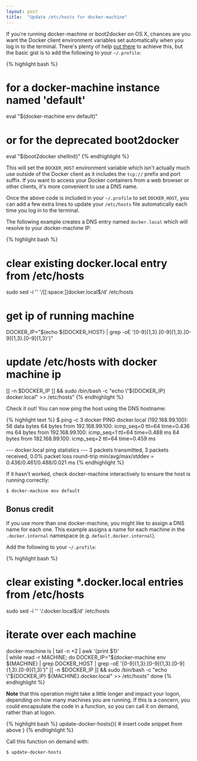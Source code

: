 ```yaml
---
layout: post
title:  "Update /etc/hosts for docker-machine"
---
```


If you're running docker-machine or boot2docker on OS X, chances are you want
the Docker client environment variables set automatically when you log in to the
terminal. There's plenty of help [out
there](https://docs.docker.com/machine/reference/env/) to achieve this, but the
basic gist is to add the following to your `~/.profile`:

{% highlight bash %}
# for a docker-machine instance named 'default'
eval "$(docker-machine env default)"

# or for the deprecated boot2docker
eval "$(boot2docker shellinit)"
{% endhighlight %}

This will set the `DOCKER_HOST` environment variable which isn't actually much
use outside of the Docker client as it includes the `tcp://` prefix and port
suffix. If you want to access your Docker containers from a web browser or other
clients, it's more convenient to use a DNS name.

Once the above code is included in your `~/.profile` to set `DOCKER_HOST`, you
can add a few extra lines to update your `/etc/hosts` file automatically each
time you log in to the terminal.

The following example creates a DNS entry named `docker.local` which will
resolve to your docker-machine IP:

{% highlight bash %}
# clear existing docker.local entry from /etc/hosts
sudo sed -i '' '/[[:space:]]docker\.local$/d' /etc/hosts

# get ip of running machine
DOCKER_IP="$(echo ${DOCKER_HOST} | grep -oE '[0-9]{1,3}\.[0-9]{1,3}\.[0-9]{1,3}\.[0-9]{1,3}')"

# update /etc/hosts with docker machine ip
[[ -n $DOCKER_IP ]] && sudo /bin/bash -c "echo \"${DOCKER_IP}	docker.local\" >> /etc/hosts"
{% endhighlight %}

Check it out! You can now ping the host using the DNS hostname:

{% highlight text %}
$ ping -c 3 docker
PING docker.local (192.168.99.100): 56 data bytes
64 bytes from 192.168.99.100: icmp_seq=0 ttl=64 time=0.436 ms
64 bytes from 192.168.99.100: icmp_seq=1 ttl=64 time=0.488 ms
64 bytes from 192.168.99.100: icmp_seq=2 ttl=64 time=0.459 ms

--- docker.local ping statistics ---
3 packets transmitted, 3 packets received, 0.0% packet loss
round-trip min/avg/max/stddev = 0.436/0.461/0.488/0.021 ms
{% endhighlight %}

If it hasn't worked, check docker-machine interactively to ensure the host is
running correctly:

	$ docker-machine env default

## Bonus credit

If you use more than one docker-machine, you might like to assign a DNS name for
each one. This example assigns a name for each machine in the `.docker.internal`
namespace (e.g. `default.docker.internal`).

Add the following to your `~/.profile`:

{% highlight bash %}
# clear existing *.docker.local entries from /etc/hosts
sudo sed -i '' '/\.docker\.local$/d' /etc/hosts

# iterate over each machine
docker-machine ls | tail -n +2 | awk '{print $1}' \
| while read -r MACHINE; do
	DOCKER_IP="$(docker-machine env ${MACHINE} | grep DOCKER_HOST | grep -oE '[0-9]{1,3}\.[0-9]{1,3}\.[0-9]{1,3}\.[0-9]{1,3}')"
	[[ -n $DOCKER_IP ]] && sudo /bin/bash -c "echo \"${DOCKER_IP}	${MACHINE}.docker.local\" >> /etc/hosts"
done
{% endhighlight %}

__Note__ that this operation might take a little longer and impact your logon,
depending on how many machines you are running. If this is a concern, you could
encapsulate the code in a function, so you can call it on demand, rather than at
logon.

{% highlight bash %}
update-docker-hosts(){
	# insert code snippet from above
}
{% endhighlight %}

Call this function on demand with:

	$ update-docker-hosts
